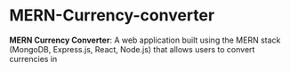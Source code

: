 # MERN-Currency-converter
**MERN Currency Converter**: A web application built using the MERN stack (MongoDB, Express.js, React, Node.js) that allows users to convert currencies in
